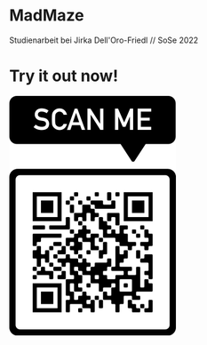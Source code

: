 # MadMaze

Studienarbeit bei Jirka Dell'Oro-Friedl // SoSe 2022

# Try it out now!

![QR Code](QRToGame.png)

